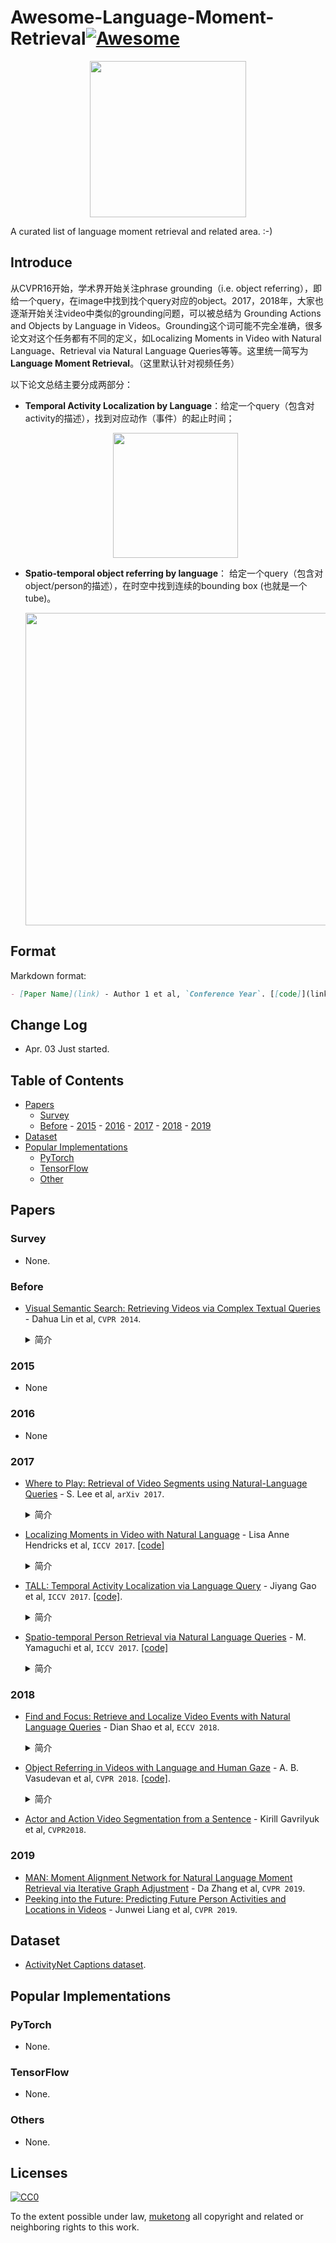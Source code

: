 # Awesome-Language-Moment-Retrieval[![Awesome](https://awesome.re/badge.svg)](https://awesome.re)

<p align="center">
  <img width="250" src="https://camo.githubusercontent.com/1131548cf666e1150ebd2a52f44776d539f06324/68747470733a2f2f63646e2e7261776769742e636f6d2f73696e647265736f726875732f617765736f6d652f6d61737465722f6d656469612f6c6f676f2e737667" "Awesome!">
</p>

A curated list of language moment retrieval and related area. :-)

## Introduce

从CVPR16开始，学术界开始关注phrase grounding（i.e. object referring），即给一个query，在image中找到找个query对应的object。2017，2018年，大家也逐渐开始关注video中类似的grounding问题，可以被总结为 Grounding Actions and Objects by Language in Videos。Grounding这个词可能不完全准确，很多论文对这个任务都有不同的定义，如Localizing Moments in Video with Natural Language、Retrieval via Natural Language Queries等等。这里统一简写为**Language Moment Retrieval**。（这里默认针对视频任务）

以下论文总结主要分成两部分：

- **Temporal Activity Localization by Language**：给定一个query（包含对activity的描述），找到对应动作（事件）的起止时间；

  <div align="center"><img height="200px" src="https://res.cloudinary.com/dzu6x6nqi/image/upload/v1554267644/Awesome%20Language%20Moment%20Retrieval/TALL_-_2.png"></div>

- **Spatio-temporal object referring by language**： 给定一个query（包含对object/person的描述），在时空中找到连续的bounding box (也就是一个tube)。

  <div align="center"><img width="500px" src="https://res.cloudinary.com/dzu6x6nqi/image/upload/v1554267650/Awesome%20Language%20Moment%20Retrieval/SPRL_-_4.png"></div>

## Format

Markdown format:

```markdown
- [Paper Name](link) - Author 1 et al, `Conference Year`. [[code]](link)
```

## Change Log

- Apr. 03  Just started.

## Table of Contents

- [Papers](#papers)
  - [Survey](#survey)
  - [Before](#before) - [2015](#2015) - [2016](#2016) - [2017](#2017) - [2018](#2018) - [2019](#2019)
- [Dataset](#dataset)
- [Popular Implementations](#popular-implementations)
  - [PyTorch](#pytorch)
  - [TensorFlow](#tensorflow)
  - [Other](#other)

## Papers

### Survey

- None.

### Before

- [Visual Semantic Search: Retrieving Videos via Complex Textual Queries](<https://www.cv-foundation.org/openaccess/content_cvpr_2014/papers/Lin_Visual_Semantic_Search_2014_CVPR_paper.pdf>) - Dahua Lin et al, `CVPR 2014`.

  <details>
    <summary>简介</summary>
    <img height="300px"  src="https://res.cloudinary.com/dzu6x6nqi/image/upload/v1554260117/Awesome%20Language%20Moment%20Retrieval/Visual_Semantic_Search_-_1.png">
    <p>
      手工设计特征。结合appearance, motion和spatial relations等信息设计视觉特征，采用了Semantic Graph设计描述特征，将二者的匹配问题转换成了整型线性规划问题（这个策略同样在ECCV18中也可以看到）。
    </p>
  	<p>
    	基于KITTI数据集（城市道路驾驶场景），数据库较小。
    </p>
  </details>

### 2015

- None

### 2016

- None

### 2017

- [Where to Play: Retrieval of Video Segments using Natural-Language Queries](<https://arxiv.org/abs/1707.00251>) - S. Lee et al, `arXiv 2017`.

  <details>
    <summary>简介</summary>
    <img   src="https://res.cloudinary.com/dzu6x6nqi/image/upload/v1554260688/Awesome%20Language%20Moment%20Retrieval/where_to_look_-_1.png">
    <p>
      “Tracking by Captioning”的思想。
    </p>
  	<p>
    	使用Densecap对视频每一帧进行描述，根据相邻图像Captions之间的相似性进行组合得到视频语义片段。
    </p>
    <p>
    	采用了两种方法比较Captions之间的相似性：Word2Vec和Skip-thoughts vector。可能因为数据集小小的原因后者效果较优。
    </p>
  </details>

- [Localizing Moments in Video with Natural Language](https://arxiv.org/abs/1708.01641) - Lisa Anne Hendricks et al, `ICCV 2017`. [[code]](<https://people.eecs.berkeley.edu/~lisa_anne/didemo.html>)

  <details>
    <summary>简介</summary>
    <img height="300px"  src="https://res.cloudinary.com/dzu6x6nqi/image/upload/v1554263567/Awesome%20Language%20Moment%20Retrieval/LMVNL_-_1.png">
     <p>
    RGB与Optical Flow同时作为输入，损失函数为inter-intra video ranking loss。
    </p>
    <p>
    标了一个新数据集，DiDeMo（把video切成了连续的长度为5s的片段，即 0s-5s 是第一个片段，5s-10s是第二个...，然后为这5s的片段添加语句描述，这样做其实降低了localization的难度，退化成了一个有限集合的retrieval问题）。DiDeMo中描述句的特性主要包含三个方面：相机视角（zoom，pan，cameraman）、时间关系（after，first）和空间关系（left，bottom）。且动词所占比例较多，这种设计思想基于在定位过程中对算法行为的理解是非常重要的。
    </p>
    <p>
    Moment Context Network(MCN)对于复杂的描述仍定位困难，如“dog stops, then starts rolling around again”，如何更好的推理语言描述中的语义是一个潜在的改进方向。
    </p>
  </details>

- [TALL: Temporal Activity Localization via Language Query](https://arxiv.org/abs/1705.02101) - Jiyang Gao et al, `ICCV 2017`. [[code]](<https://github.com/jiyanggao/TALL>). 

  <details>
    <summary>简介</summary>
    <img src="https://res.cloudinary.com/dzu6x6nqi/image/upload/v1554261061/Awesome%20Language%20Moment%20Retrieval/TALL_-_1.png">
    <p>
      整个流程分为三步：
  		<ul> 
  			<li>C3D生成 visual feature；</li>
  			<li>skip-thought / LSTM生成sentence embedding；</li>
  			<li>将两部分的feature融合在一起 然后生成alignment score和boundary offset。alignment score代表了输入的query和clip是否匹配，boundary offset调整了 输入clip的边界。</li>
    	</ul>
    </p>
    <p>
     数据集方面：
      <ul> 
  			<li>基于TACoS提供了Charades的语句标注，名为Charades-STA2；</li>
  			<li>新数据集，DiDeMo（把video切成了连续的长度为5s的片段，即 0s-5s 是第一个片段，5s-10s是第二个...，然后为这5s的片段添加语句描述，这样做其实降低了localization的难度，退化成了一个有限集合的retrieval问题）；</li>
  			<li>Activitynet-Caption也提供了时序的语句标注，这个数据集本来是为dense video captioning准备的，但也可以用来做language based localization这个问题。</li>
    	</ul>
    </p>
  </details>

- [Spatio-temporal Person Retrieval via Natural Language Queries](https://arxiv.org/abs/1704.07945) - M. Yamaguchi et al, `ICCV 2017`.  [[code]](<https://www.mi.t.u-tokyo.ac.jp/>)

  <details>
    <summary>简介</summary>
    <img height="250px" src="https://res.cloudinary.com/dzu6x6nqi/image/upload/v1554265133/Awesome%20Language%20Moment%20Retrieval/SPRL_-_0.png">
    <p>
      本文聚焦于对视频中符合描述的人的检测，但可以方面得扩展到其他任务，如Clip Retrieval、Action Detection等。
    </p>
    <img height="300px" src="https://res.cloudinary.com/dzu6x6nqi/image/upload/v1554265133/Awesome%20Language%20Moment%20Retrieval/SPRL_-_1.png">
    <p>
      模型结构如上图所示：
  		<ul> 
  			<li>检测每一帧中的人，将相关的检测框连接起来形成tubes；</li>
  			<li>提取tube features，由6个子特征（box与image的RGB、Optical Flow和C3D特征拼接而成）；<img height="250px" src="https://res.cloudinary.com/dzu6x6nqi/image/upload/v1554265133/Awesome%20Language%20Moment%20Retrieval/SPRL_-_2.png"></li>
  			<li>提取description features，采用三种方法：FVs based on HGLMM、Skip-thought Vectors和RNN</li>
        <li>在DSPE损失函数的基础上又添加了一项：不同模态正样本对之间距离的总和。这样做的目的是使模型直接让正样本对之间靠的更近，实验结果也验证了该方法有效。</li>
    	</ul>
    </p>
  </details>

### 2018

- [Find and Focus: Retrieve and Localize Video Events with Natural Language Queries](<http://openaccess.thecvf.com/content_ECCV_2018/papers/Dian_SHAO_Find_and_Focus_ECCV_2018_paper.pdf>) - Dian Shao  et al, `ECCV 2018`.

  <details>
    <summary>简介</summary>
    <p>
    	港中文的工作。
    </p>
    <img height="300px"   src="https://res.cloudinary.com/dzu6x6nqi/image/upload/v1554266669/Awesome%20Language%20Moment%20Retrieval/find_and_focus_-_2.png">
    <p>
      Find and Focus(FIFO)模型整体分为两个部分：
      <ul>
        <li><b>Find</b>：top-level matching(paragraph vs video)，可以非常高效地滤除数据库中不相关的视频；</li>
        <li><b>Focus</b>：part-level association，以句为单位定位视频片段。</li>
      </ul>
    </p>
  <img src="https://res.cloudinary.com/dzu6x6nqi/image/upload/v1554266669/Awesome%20Language%20Moment%20Retrieval/find_and_focus_-_3.png">
    <p>
    <p>
      在定位过程中，得到双流特征后，用<b>基于语义的TAG（Temporal Actionness Grouping）</b>生成Clip Proposal，将Sentences与Clip之间的Cross-domain Matching问题转换为<b>Linear Programming</b>问题。
    </p>
      <p>
    	数据集采用ActivityNet Captions和Modified LSMDC。一些实验结果如下：
    </p>
      <img src="https://res.cloudinary.com/dzu6x6nqi/image/upload/v1554266669/Awesome%20Language%20Moment%20Retrieval/find_and_focus_-_4.png">
  </details>

- [Object Referring in Videos with Language and Human Gaze](https://arxiv.org/abs/1801.01582) - A. B. Vasudevan et al, `CVPR 2018`. [[code]](<http://people.ee.ethz.ch/~arunv/ORGaze.html>). 

  <details>
    <summary>简介</summary>
    <img height="250px"   src="https://res.cloudinary.com/dzu6x6nqi/image/upload/v1554266103/Awesome%20Language%20Moment%20Retrieval/ORVLHG_-_1.png">
    <p>
      主要特点是添加了观察视频时人眼的信息。
    </p>
  	<img   src="https://res.cloudinary.com/dzu6x6nqi/image/upload/v1554266103/Awesome%20Language%20Moment%20Retrieval/ORVLHG_-_2.png">
    <p>
      用两个LSTM分别处理局部信息与全局信息，模型输入源较多，其中人眼图像通过GazeCapture得到视频的大致位置，并将其拼接到局部特征中去（Human Gaze）。应用在一定程度上比较受限。
    </p>
  </details>

- [Actor and Action Video Segmentation from a Sentence](<https://arxiv.org/abs/1803.07485>) - Kirill Gavrilyuk et al, `CVPR2018`.

### 2019

- [MAN: Moment Alignment Network for Natural Language Moment Retrieval via Iterative Graph Adjustment](https://arxiv.org/abs/1812.00087) - Da Zhang et al, `CVPR 2019`. 
- [Peeking into the Future: Predicting Future Person Activities and Locations in Videos](https://arxiv.org/abs/1902.03748) - Junwei Liang et al, `CVPR 2019`.

## Dataset

- [ActivityNet Captions dataset](http://cs.stanford.edu/people/ranjaykrishna/densevid/).

## Popular Implementations

### PyTorch

- None.

### TensorFlow

- None.

### Others

- None.

## Licenses

[![CC0](http://i.creativecommons.org/p/zero/1.0/88x31.png)](http://creativecommons.org/publicdomain/zero/1.0/)

To the extent possible under law, [muketong](https://github.com/iworldtong) all copyright and related or neighboring rights to this work.

